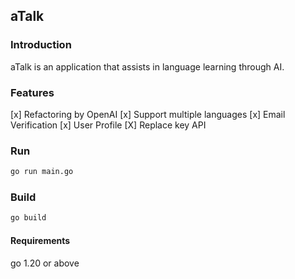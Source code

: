 

## aTalk

### Introduction
aTalk is an application that assists in language learning through AI.

### Features
[x] Refactoring by OpenAI 
[x] Support multiple languages
[x] Email Verification
[x] User Profile
[X] Replace key API


### Run
```bash
go run main.go
```

### Build
```bash
go build
```

#### Requirements
go 1.20 or above